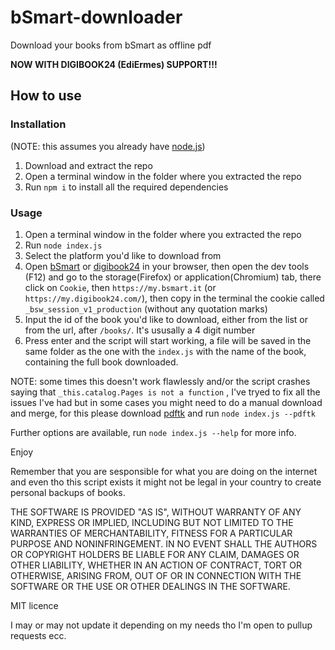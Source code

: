 # bSmart-downloader
Download your books from bSmart as offline pdf

**NOW WITH DIGIBOOK24 (EdiErmes) SUPPORT!!!**


## How to use

### Installation
(NOTE: this assumes you already have [node.js](https://nodejs.org/))
1. Download and extract the repo
2. Open a terminal window in the folder where you extracted the repo
3. Run `npm i` to install all the required dependencies

### Usage

1. Open a terminal window in the folder where you extracted the repo
2. Run `node index.js`
3. Select the platform you'd like to download from
4. Open [bSmart](https://my.bsmart.it) or [digibook24](https://my.digibook24.com/) in your browser, then open the dev tools (F12) and go to the storage(Firefox) or application(Chromium) tab, there click on `Cookie`, then `https://my.bsmart.it` (or `https://my.digibook24.com/`), then copy in the terminal the cookie called `_bsw_session_v1_production` (without any quotation marks)
5. Input the id of the book you'd like to download, either from the list or from the url, after `/books/`. It's ususally a 4 digit number
6. Press enter and the script will start working, a file will be saved in the same folder as the one with the `index.js` with the name of the book, containing the full book downloaded.

NOTE: some times this doesn't work flawlessly and/or the script crashes saying that `_this.catalog.Pages is not a function` , I've tryed to fix all the issues I've had but in some cases you might need to do a manual download and merge, for this please download [pdftk](https://www.pdflabs.com/tools/pdftk-the-pdf-toolkit/) and run `node index.js --pdftk`

Further options are available, run `node index.js --help` for more info.

Enjoy

Remember that you are sesponsible for what you are doing on the internet and even tho this script exists it might not be legal in your country to create personal backups of books.

THE SOFTWARE IS PROVIDED "AS IS", WITHOUT WARRANTY OF ANY KIND, EXPRESS OR IMPLIED, INCLUDING BUT NOT LIMITED TO THE WARRANTIES OF MERCHANTABILITY, FITNESS FOR A PARTICULAR PURPOSE AND NONINFRINGEMENT. IN NO EVENT SHALL THE AUTHORS OR COPYRIGHT HOLDERS BE LIABLE FOR ANY CLAIM, DAMAGES OR OTHER LIABILITY, WHETHER IN AN ACTION OF CONTRACT, TORT OR OTHERWISE, ARISING FROM, OUT OF OR IN CONNECTION WITH THE SOFTWARE OR THE USE OR OTHER DEALINGS IN THE SOFTWARE.

MIT licence

I may or may not update it depending on my needs tho I'm open to pullup requests ecc.
